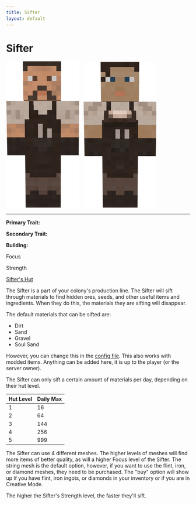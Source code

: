 ```yaml
---
title: Sifter
layout: default
---
```

# Sifter

<div class="infobox box text-center">
<img src="../../assets/images/workers/smelter_m.png" alt="Sifter Male" />&nbsp;&nbsp;&nbsp;<img src="../../assets/images/workers/smelter_f.png" alt="Sifter Female" />
<hr />
  <div class="row section-text text-left">
    <div class="col">
      <p><strong>Primary Trait:</strong></p>
      <p><strong>Secondary Trait:</strong></p>
      <p><strong>Building:</strong></p>
    </div>
    <div class="col">
      <p class="traitp">Focus</p>
      <p class="traits">Strength</p>
      <p><a href="../buildings/sifter">Sifter's Hut</a></p>
    </div>
  </div>
</div>

The Sifter is a part of your colony's production line. The Sifter will sift through materials to find hidden ores, seeds, and other useful items and ingredients. When they do this, the materials they are sifting will disappear.

The default materials that can be sifted are:
<ul>
  <li>Dirt</li>
  <li>Sand</li>
  <li>Gravel</li>
  <li>Soul Sand</li>
</ul>

However, you can change this in the [config file](../../source/misc/configfile). This also works with modded items. Anything can be added here, it is up to the player (or the server owner).

The Sifter can only sift a certain amount of materials per day, depending on their hut level.

| Hut Level | Daily Max |
| --------- | --------- |
| 1         | 16        |
| 2         | 64        |
| 3         | 144       |
| 4         | 256       |
| 5         | 999       |

The Sifter can use 4 different meshes. The higher levels of meshes will find more items of better quality, as will a higher Focus level of the Sifter. The string mesh is the default option, however, if you want to use the flint, iron, or diamond meshes, they need to be purchased. The "buy" option will show up if you have flint, iron ingots, or diamonds in your inventory or if you are in Creative Mode.

The higher the Sifter's Strength level, the faster they'll sift.
